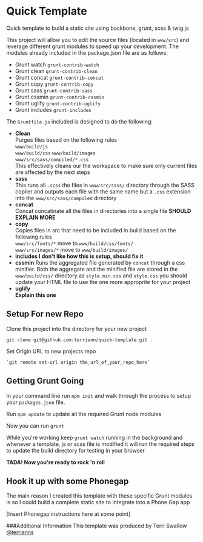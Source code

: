 Quick Template
==============

Quick template to build a static site using backbone, grunt, scss &amp; twig.js

This project will allow you to edit the source files (located in `www/src`) and leverage different grunt modules to speed up your development.  The modules already included in the package.json file are as follows:

- Grunt watch `grunt-contrib-watch`
- Grunt clean `grunt-contrib-clean`
- Grunt concat `grunt-contrib-concat`
- Grunt copy `grunt-contrib-copy`
- Grunt sass `grunt-contrib-sass`
- Grunt cssmin `grunt-contrib-cssmin`
- Grunt uglify `grunt-contrib-uglify`
- Grunt includes `grunt-includes`

The `Gruntfile.js` included is designed to do the following:

- **Clean**  
Purges files based on the following rules  
`www/build/js`  
`www/build/css` 
`www/build/images`  
`www/src/sass/compiled/*.css`  
This effectively cleans our the workspace to make sure only current files are affected by the next steps
- **sass**  
This runs all `.scss` the files in `www/src/sass/` directory through the SASS copiler and outputs each file with the same name but a `.css` extension into the `www/src/sass/compiled` directory 
- **concat**  
Concat concatinate all the files in directories into a single file **SHOULD EXPLAIN MORE**
- **copy**  
Copies files in src that need to be included in build based on the following rules  
`www/src/fonts/*` move to `www/build/css/fonts/`  
`www/src/images/*` move to `www/build/images/`
- **includes**
**I don't like how this is setup, should fix it**
- **cssmin**
Runs the aggregated file generated by `concat` through a css minifier.  Both the aggregate and the minified file are stored in the `www/build/css/` directory as `style.min.css` and `style.css` you should update your HTML file to use the one more approprite for your project
- **uglify**  
**Explain this one** 


## Setup For new Repo

Clone this project into the directory for your new project

	git clone git@github.com:terriann/quick-template.git .

Set Origin URL to new projects repo

	`git remote set-url origin the_url_of_your_repo_here`

## Getting Grunt Going

In your command line run `npm init` and walk through the process to setup your `packages.json` file.

Run `npm update` to update all the required Grunt node modules

Now you can run `grunt`

While you're working keep `grunt watch` running in the background and whenever a template, js or scss file is modified it will run the required steps to update the build directory for testing in your browser

**TADA! Now you're ready to rock 'n roll**

## Hook it up with some Phonegap

The main reason I created this template with these specific Grunt modules is so I could build a complete static site to integrate into a Phone Gap app

[Insert Phonegap instructions here at some point]


###Additional Information
This template was produced by Terri Swallow [@terrianns](http://twitter.com/terrianns)
